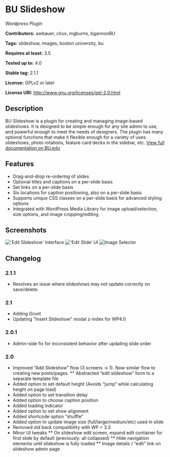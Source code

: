 # BU Slideshow #
_Wordpress Plugin_

**Contributors:** awbauer, clrux, mgburns, bgannonBU

**Tags:** slideshow, images, boston university, bu

**Requires at least:** 3.5

**Tested up to:** 4.0

**Stable tag:** 2.1.1

**License:** GPLv2 or later

**License URI:** http://www.gnu.org/licenses/gpl-2.0.html


## Description ##
BU Slideshow is a plugin for creating and managing image-based slideshows. It is designed to be simple enough for any site admin to use, and powerful enough to meet the needs of designers. The plugin has many optional functions that make it flexible enough for a variety of uses: slideshows, photo rotations, feature card decks in the sidebar, etc. 
[View full documentation on BU.edu](http://www.bu.edu/tech/services/comm/websites/www/wordpress/how-to/create-slideshows/)

## Features ##
* Drag-and-drop re-ordering of slides
* Optional titles and captions on a per-slide basis
* Set links on a per-slide basis
* Six locations for caption positioning, also on a per-slide basis
* Supports unique CSS classes on a per-slide basis for advanced styling options
* Integrated with WordPress Media Library for image upload/selection, size options, and image cropping/editing

## Screenshots ##
!['Edit Slideshow' Interface](http://developer.bu.edu/bu-slideshow/files/2014/08/slideshow-screencap-ui.png)
!['Edit Slide' UI](http://developer.bu.edu/bu-slideshow/files/2014/08/slideshow-screencap-edit.png)
![Image Selector](http://developer.bu.edu/bu-slideshow/files/2014/08/slideshow-screencap-selectimage.png)

## Changelog ##
### 2.1.1 ###
* Resolves an issue where slideshows may not update correctly on save/delete.

### 2.1 ###
* Adding Grunt
* Updating "Insert Slideshow" modal z-index for WP4.0

### 2.0.1 ###
* Admin-side fix for inconsistent behavior after updating slide order

### 2.0 ###
* Improved “Add Slideshow” flow (3 screens -> 1). Now similar flow to creating new posts/pages.
** Abstracted “edit slideshow” form to a separate template file
* Added option to set default height (Avoids “jump” while calculating height on page load)
* Added option to set transition delay
* Added option to choose caption position
* Added loading indicator
* Added option to set show alignment
* Added shortcode option “shuffle”
* Added option to update image size (full/large/medium/etc) used in slide
* Removed old back compatibility with WP < 3.3
* Minor UI tweaks
** On slideshow edit screen, expand edit container for first slide by default (previously: all collapsed)
** Hide navigation elements until slideshow is fully loaded
** Image details / “edit” link on slideshow admin page
